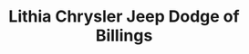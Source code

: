 ---
title: "Lithia Chrysler Jeep Dodge of Billings"
url: /billings/lithia-chrysler-jeep-dodge-of-billings/
shop: car
---